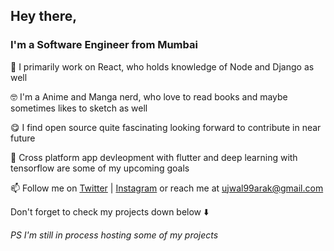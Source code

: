 
## Hey there,

### I'm a Software Engineer from Mumbai

🤩 I primarily work on React, who holds knowledge of Node and Django as well

🤓 I'm a Anime and Manga nerd, who love to read books and maybe sometimes likes to sketch as well

😋 I find open source quite fascinating looking forward to contribute in near future 

🧐 Cross platform app devleopment with flutter and deep learning with tensorflow are some of my upcoming goals 

📫 Follow me on [Twitter](https://twitter.com/rootuj99) | [Instagram](https://www.instagram.com/rootuj) or reach me at ujwal99arak@gmail.com

Don't forget to check my projects down below ⬇️

*PS I'm still in process hosting some of my projects*
